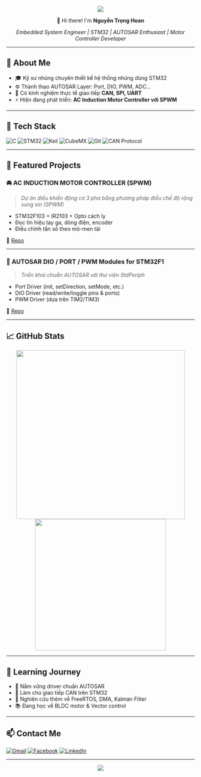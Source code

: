 <!-- Banner chào mừng -->
<p align="center">
  <img src="https://capsule-render.vercel.app/api?type=waving&color=0:00c6ff,100:0072ff&height=200&section=header&text=Nguyễn%20Trọng%20Hoan&fontSize=35&fontColor=ffffff" />
</p>

<p align="center">
  👋 Hi there! I'm <strong>Nguyễn Trọng Hoan</strong>  
</p>
<p align="center">
  <i>Embedded System Engineer | STM32 | AUTOSAR Enthusiast | Motor Controller Developer</i>
</p>

---

## 🧠 About Me

- 🎓 Kỹ sư nhúng chuyên thiết kế hệ thống nhúng dùng STM32
- ⚙️ Thành thạo AUTOSAR Layer: Port, DIO, PWM, ADC...
- 🔌 Có kinh nghiệm thực tế giao tiếp **CAN, SPI, UART**
- ⚡ Hiện đang phát triển: **AC Induction Motor Controller với SPWM**

---

## 🧰 Tech Stack

![C](https://img.shields.io/badge/C-00599C?style=for-the-badge&logo=c&logoColor=white)
![STM32](https://img.shields.io/badge/STM32-03234B?style=for-the-badge&logo=STMicroelectronics&logoColor=white)
![Keil](https://img.shields.io/badge/Keil%20uVision-00A98F?style=for-the-badge)
![CubeMX](https://img.shields.io/badge/CubeMX-blue?style=for-the-badge)
![Git](https://img.shields.io/badge/Git-F05032?style=for-the-badge&logo=git&logoColor=white)
![CAN Protocol](https://img.shields.io/badge/CAN%20Bus-00c853?style=for-the-badge)

---

## 📌 Featured Projects

### 🚘 AC INDUCTION MOTOR CONTROLLER (SPWM)
> _Dự án điều khiển động cơ 3 pha bằng phương pháp điều chế độ rộng xung sin (SPWM)_
- STM32F103 + IR2103 + Opto cách ly
- Đọc tín hiệu tay ga, dòng điện, encoder
- Điều chỉnh tần số theo mô-men tải

🔗 [Repo](https://github.com/hoanauto/AC-INDUCTION-MOTOR-CONTROLLER-SPWM)

---

### 🧩 AUTOSAR DIO / PORT / PWM Modules for STM32F1
> _Triển khai chuẩn AUTOSAR với thư viện StdPeriph_
- Port Driver (init, setDirection, setMode, etc.)
- DIO Driver (read/write/toggle pins & ports)
- PWM Driver (dựa trên TIM2/TIM3)

🔗 [Repo](https://github.com/hoanauto/AUTOSAR)

---

## 📈 GitHub Stats

<p align="center">
  <img src="https://github-readme-stats.vercel.app/api?username=hoanauto&show_icons=true&theme=radical" width="450"/>
  <img src="https://github-readme-stats.vercel.app/api/top-langs/?username=hoanauto&layout=compact&theme=radical" width="350"/>
</p>

---

## 🧭 Learning Journey

- 🚀 Nắm vững driver chuẩn AUTOSAR
- 🔁 Làm chủ giao tiếp CAN trên STM32
- 🧠 Nghiên cứu thêm về FreeRTOS, DMA, Kalman Filter
- 📚 Đang học về BLDC motor & Vector control

---

## 📫 Contact Me

[![Gmail](https://img.shields.io/badge/Gmail-hoan2003.engineer@gmail.com-D14836?style=for-the-badge&logo=gmail&logoColor=white)](mailto:hoan2003.engineer@gmail.com)
[![Facebook](https://img.shields.io/badge/Facebook-HoanAuto-1877F2?style=for-the-badge&logo=facebook&logoColor=white)](https://facebook.com/hoanauto)
[![LinkedIn](https://img.shields.io/badge/LinkedIn-Coming%20Soon-blue?style=for-the-badge&logo=linkedin&logoColor=white)](#)

---

<p align="center">
  <img src="https://readme-typing-svg.demolab.com/?lines=Always%20Coding%20...%20Always%20Learning;Never%20Stop%20Improving!&center=true&width=400&color=58a6ff&pause=1000" />
</p>
